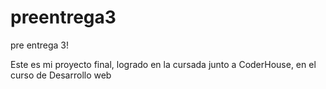 # preentrega3
pre entrega 3!

Este es mi proyecto final, logrado en la cursada junto a CoderHouse, en el curso de Desarrollo web
